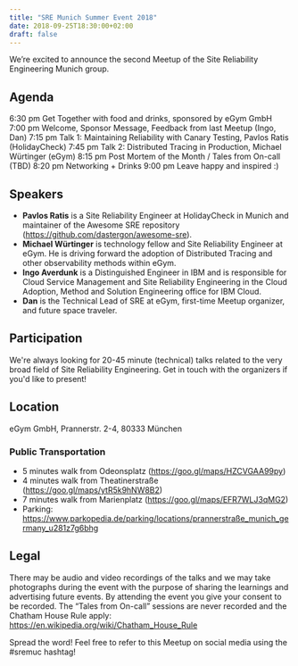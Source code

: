 ```yaml
---
title: "SRE Munich Summer Event 2018"
date: 2018-09-25T18:30:00+02:00
draft: false
---
```


We’re excited to announce the second Meetup of the Site Reliability Engineering Munich group.

## Agenda
6:30 pm Get Together with food and drinks, sponsored by eGym GmbH
7:00 pm Welcome, Sponsor Message, Feedback from last Meetup (Ingo, Dan)
7:15 pm Talk 1: Maintaining Reliability with Canary Testing, Pavlos Ratis (HolidayCheck)
7:45 pm Talk 2: Distributed Tracing in Production, Michael Würtinger (eGym)
8:15 pm Post Mortem of the Month / Tales from On-call (TBD)
8:20 pm Networking + Drinks
9:00 pm Leave happy and inspired :)

## Speakers

* **Pavlos Ratis** is a Site Reliability Engineer at HolidayCheck in Munich and maintainer of the Awesome SRE repository (https://github.com/dastergon/awesome-sre).
* **Michael Würtinger** is technology fellow and Site Reliability Engineer at eGym. He is driving forward the adoption of Distributed Tracing and other observability methods within eGym.
* **Ingo Averdunk** is a Distinguished Engineer in IBM and is responsible for Cloud Service Management and Site Reliability Engineering in the Cloud Adoption, Method and Solution Engineering office for IBM Cloud.
* **Dan** is the Technical Lead of SRE at eGym, first-time Meetup organizer, and future space traveler.

## Participation
We're always looking for 20-45 minute (technical) talks related to the very broad field of Site Reliability Engineering. Get in touch with the organizers if you'd like to present!

## Location
eGym GmbH, Prannerstr. 2-4, 80333 München

### Public Transportation

* 5 minutes walk from Odeonsplatz (https://goo.gl/maps/HZCVGAA99py)
* 4 minutes walk from Theatinerstraße (https://goo.gl/maps/ytR5k9hNW8B2)
* 7 minutes walk from Marienplatz (https://goo.gl/maps/EFR7WLJ3qMG2)
* Parking: https://www.parkopedia.de/parking/locations/prannerstraße_munich_germany_u281z7g6bhg

## Legal
There may be audio and video recordings of the talks and we may take photographs during the event with the purpose of sharing the learnings and advertising future events. By attending the event you give your consent to be recorded. The “Tales from On-call” sessions are never recorded and the Chatham House Rule apply: https://en.wikipedia.org/wiki/Chatham_House_Rule

Spread the word! Feel free to refer to this Meetup on social media using the #sremuc hashtag!

